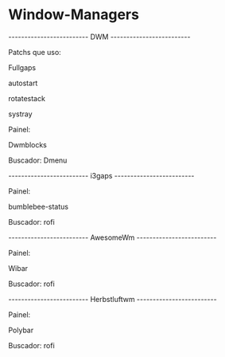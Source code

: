 # Window-Managers

------------------------- DWM -------------------------

Patchs que uso:

Fullgaps

autostart

rotatestack

systray


Painel:

Dwmblocks

Buscador: Dmenu

------------------------- i3gaps -------------------------

Painel:

bumblebee-status

Buscador: rofi

------------------------- AwesomeWm -------------------------

Painel: 

Wibar

Buscador: rofi

------------------------- Herbstluftwm ------------------------- 

Painel:

Polybar

Buscador: rofi


